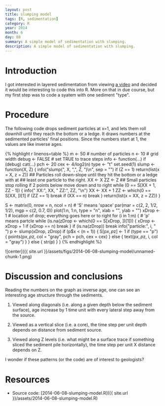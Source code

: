 ```yaml
---
layout: post
title: slumping model
tags: [R, sedimentation]
category: R
year: 2014
month: 6
day: 08
summary: A simple model of sedimentation with slumping.
description: A simple model of sedimentation with slumping.
---
```


# Introduction

I got interested in layered sedimentation from viewing [a video](http://www.simonsfoundation.org/multimedia/mathematical-impressions-multimedia/mathematical-impressions-spontaneous-stratification/) and decided it would be interesting to code this into R.  More on that in due course, but my first step was to code a syatem with one sediment "type".

# Procedure

The following code drops sediment particles at x=1, and lets them roll downhill
until they reach the bottom or a ledge.  It draws numbers at the sedimented
particles' final positions.  Since the numbers start at 1, the values are like
inverse ages.


{% highlight r linenos=table %}
m <- 50  # number of particles
n <- 10  # grid width
debug <- FALSE  # set TRUE to trace steps
info <- function(...) if (debug) cat(...)
pch <- 20
cex <- 4/log2(n)
type <- "t"
set.seed(1)
slump <- function(X, Z) {
    info("slump(", X, ",", Z, ")\n", sep = "")
    if (Z == 1) 
        return(list(x = X, z = Z))
    ## Particles roll down-slope until they hit the bottom or a ledge with at
    ## least one particle to the right.
    XX <- X
    ZZ <- Z
    ## Small particles stop rolling if 2 points below move down and to right
    while (0 == S[XX + 1, ZZ - 1]) {
        info("  XX:", XX, " ZZ:", ZZ, "\n")
        XX <- XX + 1
        ZZ <- which(0 == S[XX, ])[1]
        if (ZZ == 1) 
            break
        if (XX == n) 
            break
    }
    return(list(x = XX, z = ZZ))
}

S <- matrix(0, nrow = n, ncol = n)  # 'S' means 'space'
par(mar = c(2, 2, 1/2, 1/2), mgp = c(2, 0.7, 0))
plot(1:n, 1:n, type = "n", xlab = "", ylab = "")
xDrop <- 1  # location of drop; everything goes here or to right
for (i in 1:m) {
    # 'p' means partcle
    while (is.na(zDrop <- which(0 == S[xDrop, ])[1])) {
        xDrop <- xDrop + 1
        if (xDrop == n) 
            break
    }
    if (is.na(zDrop)) 
        break
    info("particle:", i, " ")
    p <- slump(xDrop, zDrop)
    if (p$x < (n + 1)) {
        S[p$x, p$z] <- 1
        if (type == "p") {
            points(p$x, p$z, col = "gray", pch = pch, cex = cex)
        } else {
            text(p$x, p$z, i, col = "gray")
        }
    } else {
        str(p)
    }
}
{% endhighlight %}

![center]({{ site.url }}/assets/figs/2014-06-08-slumping-model/unnamed-chunk-1.png) 



# Discussion and conclusions

Reading the numbers on the graph as inverse age, one can see an interesting age
structure through the sediments.  

1. Viewed along diagonals (i.e. along a given depth below the sediment
   surface), age increase by 1 time unit with every lateral step away from the
   source.  

2. Viewed as a vertical slice (i.e. a core), the time step per unit depth
   depends on distance from sediment source.

3. Viewed along Z levels (i.e. what might be a surface trace if something
   sliced the sediment pile horizontally), the time step per unit X distance
   depends on Z.

I wonder if these patterns (or the code) are of interest to geologists?

# Resources

* Source code: [2014-06-08-slumping-model.R]({{ site.url }}/assets/2014-06-08-slumping-model.R)
